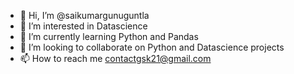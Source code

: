 - 👋 Hi, I’m @saikumargunuguntla
- 👀 I’m interested in Datascience 
- 🌱 I’m currently learning Python and Pandas 
- 💞️ I’m looking to collaborate on Python and Datascience projects
- 📫 How to reach me contactgsk21@gmail.com

<!---
saikumargunuguntla/saikumargunuguntla is a ✨ special ✨ repository because its `README.md` (this file) appears on your GitHub profile.
You can click the Preview link to take a look at your changes.
--->
